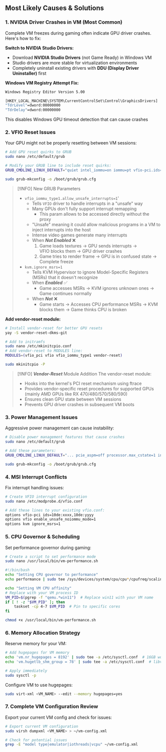 
## **Most Likely Causes & Solutions**

### **1. NVIDIA Driver Crashes in VM (Most Common)**

Complete VM freezes during gaming often indicate GPU driver crashes. Here's how to fix:

**Switch to NVIDIA Studio Drivers:**
- Download **NVIDIA Studio Drivers** (not Game Ready) in Windows VM
- Studio drivers are more stable for virtualization environments
- Completely uninstall existing drivers with **DDU (Display Driver Uninstaller)** first

**Windows VM Registry Attempt Fix:**
```bash
Windows Registry Editor Version 5.00

[HKEY_LOCAL_MACHINE\SYSTEM\CurrentControlSet\Control\GraphicsDrivers]
"TdrLevel"=dword:00000000
"TdrDelay"=dword:00000000
```
This disables Windows GPU timeout detection that can cause crashes

### **2. VFIO Reset Issues**
Your GPU might not be properly resetting between VM sessions:
```bash
# Add GPU reset quirks to GRUB
sudo nano /etc/default/grub

# Modify your GRUB line to include reset quirks:
GRUB_CMDLINE_LINUX_DEFAULT="quiet intel_iommu=on iommu=pt vfio-pci.ids=10de:xxxx,10de:yyyy vfio_iommu_type1.allow_unsafe_interrupts=1 kvm.ignore_msrs=1"

sudo grub-mkconfig -o /boot/grub/grub.cfg
```


> [!INFO] New GRUB Parameters
> - `vfio_iommu_type1.allow_unsafe_interrupts=1`'
> 	- Tells `VFIO` driver to handle interrupts in a "unsafe" way
> 	- Many GPUs don't fully support interrupt remapping
> 		- This param allows to be accessed directly without the proxy 
> 	- "Unsafe" meaning it could allow malicious programs in a VM to inject interrupts into the host
> 	- Intense video games generate many interrupts
> 	- When ***Not Enabled*** ❌
> 		1. Game loads textures → GPU sends interrupts → VFIO blocks them → GPU driver crashes
> 		2. Game tries to render frame → GPU is in confused state → Complete freeze
> - `kvm.ignore_msrs=1`
> 	- Tells KVM Hypervisor to ignore Model-Specific Registers (MSRs) that it doesn't recognize 
> 	- When ***Enabled*** ✅
> 		- Game accesses MSRs → KVM ignores unknown ones → Game continues normally
> 	- When ***Not*** ❌
> 		- Game starts → Accesses CPU performance MSRs → KVM blocks them → Game thinks CPU is broken

**Add vendor-reset module:**
```bash
# Install vendor-reset for better GPU resets
yay -S vendor-reset-dkms-git

# Add to initramfs
sudo nano /etc/mkinitcpio.conf
# Add vendor-reset to MODULES line:
MODULES=(vfio_pci vfio vfio_iommu_type1 vendor-reset)

sudo mkinitcpio -P
```

> [!INFO] ***Vendor-Reset*** Module Addition
> The vendor-reset module:
> - Hooks into the kernel's PCI reset mechanism using ftrace
> - Provides vendor-specific reset procedures for supported GPUs (mainly AMD GPUs like RX 470/480/570/580/590)
> - Ensures clean GPU state between VM sessions
> - Prevents GPU driver crashes in subsequent VM boots


### **3. Power Management Issues**
Aggressive power management can cause instability:
```bash
# Disable power management features that cause crashes
sudo nano /etc/default/grub

# Add these parameters:
GRUB_CMDLINE_LINUX_DEFAULT="... pcie_aspm=off processor.max_cstate=1 intel_idle.max_cstate=0"

sudo grub-mkconfig -o /boot/grub/grub.cfg
```

### **4. MSI Interrupt Conflicts**
Fix interrupt handling issues:
```bash
# Create VFIO interrupt configuration
sudo nano /etc/modprobe.d/vfio.conf

# Add these lines to your existing vfio.conf:
options vfio-pci ids=10de:xxxx,10de:yyyy
options vfio enable_unsafe_noiommu_mode=1
options kvm ignore_msrs=1
```

### **5. CPU Governor & Scheduling**
Set performance governor during gaming:
```bash
# Create a script to set performance mode
sudo nano /usr/local/bin/vm-performance.sh
```

```bash
#!/bin/bash
echo "Setting CPU governor to performance"
echo performance | sudo tee /sys/devices/system/cpu/cpu*/cpufreq/scaling_governor

echo "Setting VM CPU affinity"
# Replace with your VM process ID
VM_PID=$(pgrep -f "qemu.*win11")  # Replace win11 with your VM name
if [ ! -z "$VM_PID" ]; then
    taskset -cp 4-7 $VM_PID  # Pin to specific cores
fi
```

```bash
chmod +x /usr/local/bin/vm-performance.sh
```

### **6. Memory Allocation Strategy**
Reserve memory for your VM:
```bash
# Add hugepages for VM memory
echo 'vm.nr_hugepages = 8192' | sudo tee -a /etc/sysctl.conf  # 16GB worth
echo 'vm.hugetlb_shm_group = 78' | sudo tee -a /etc/sysctl.conf  # libvirt group ID

# Apply immediately
sudo sysctl -p
```

Configure VM to use hugepages:
```bash
sudo virt-xml <VM_NAME> --edit --memory hugepages=yes
```

### **7. Complete VM Configuration Review**
Export your current VM config and check for issues:
```bash
# Export current VM configuration
sudo virsh dumpxml <VM_NAME> > ~/vm-config.xml

# Check for potential issues
grep -E "model type|emulator|iothreads|vcpu" ~/vm-config.xml
```